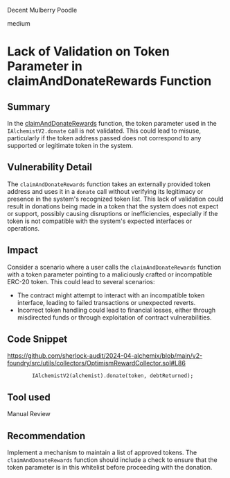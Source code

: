 Decent Mulberry Poodle

medium

# Lack of Validation on Token Parameter in claimAndDonateRewards Function

## Summary

In the [claimAndDonateRewards](https://github.com/sherlock-audit/2024-04-alchemix/blob/main/v2-foundry/src/utils/collectors/OptimismRewardCollector.sol#L57) function, the token parameter used in the `IAlchemistV2.donate` call is not validated. This could lead to misuse, particularly if the token address passed does not correspond to any supported or legitimate token in the system.

## Vulnerability Detail

The `claimAndDonateRewards` function takes an externally provided token address and uses it in a `donate` call without verifying its legitimacy or presence in the system's recognized token list. This lack of validation could result in donations being made in a token that the system does not expect or support, possibly causing disruptions or inefficiencies, especially if the token is not compatible with the system's expected interfaces or operations.

## Impact

Consider a scenario where a user calls the `claimAndDonateRewards` function with a token parameter pointing to a maliciously crafted or incompatible ERC-20 token. This could lead to several scenarios:

- The contract might attempt to interact with an incompatible token interface, leading to failed transactions or unexpected reverts.
- Incorrect token handling could lead to financial losses, either through misdirected funds or through exploitation of contract vulnerabilities.

## Code Snippet

https://github.com/sherlock-audit/2024-04-alchemix/blob/main/v2-foundry/src/utils/collectors/OptimismRewardCollector.sol#L86

```solidity
        IAlchemistV2(alchemist).donate(token, debtReturned);
```

## Tool used

Manual Review

## Recommendation

Implement a mechanism to maintain a list of approved tokens. The `claimAndDonateRewards` function should include a check to ensure that the token parameter is in this whitelist before proceeding with the donation.
